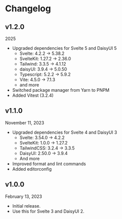# Changelog

## v1.2.0

2025

- Upgraded dependencies for Svelte 5 and DaisyUI 5
    - Svelte: 4.2.2 -> 5.38.2
    - SvelteKit: 1.27.2 -> 2.36.0
    - Tailwind: 3.3.5 -> 4.1.12
    - daisyUI: 3.9.4 -> 5.0.50
    - Typescript: 5.2.2 -> 5.9.2
    - Vite: 4.5.0 -> 7.1.3
    - and more
- Switched package manager from Yarn to PNPM
- Added Vitest (3.2.4)

## v1.1.0

November 11, 2023

- Upgraded dependencies for Svelte 4 and DaisyUI 3
    - Svelte: 3.54.0 -> 4.2.2
    - SvelteKit: 1.0.0 -> 1.27.2
    - TailwindCSS: 3.2.4 -> 3.3.5
    - DaisyUI: 2.50.0 -> 3.9.4
    - And more
- Improved format and lint commands
- Added editorconfig

## v1.0.0

February 13, 2023

- Initial release.
- Use this for Svelte 3 and DaisyUI 2.

